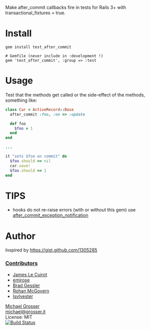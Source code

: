Make after_commit callbacks fire in tests for Rails 3+ with transactional_fixtures = true.

Install
=======

    gem install test_after_commit

    # Gemfile (never include in :development !)
    gem 'test_after_commit', :group => :test

Usage
=====
Test that the methods get called or the side-effect of the methods, something like:

```Ruby
class Car < ActiveRecord::Base
  after_commit :foo, :on => :update

  def foo
    $foo = 1
  end
end

...

it "sets $foo on commit" do
  $foo.should == nil
  car.save!
  $foo.should == 1
end
```

TIPS
====
 - hooks do not re-raise errors (with or without this gem) use [after_commit_exception_notification](https://github.com/grosser/after_commit_exception_notification)

Author
======

Inspired by https://gist.github.com/1305285

### [Contributors](https://github.com/grosser/test_after_commit/contributors)
 - [James Le Cuirot](https://github.com/chewi)
 - [emirose](https://github.com/emirose)
 - [Brad Gessler](https://github.com/bradgessler)
 - [Rohan McGovern](https://github.com/rohanpm)
 - [lsylvester](https://github.com/lsylvester)

[Michael Grosser](http://grosser.it)<br/>
michael@grosser.it<br/>
License: MIT<br/>
[![Build Status](https://travis-ci.org/grosser/test_after_commit.png)](https://travis-ci.org/grosser/test_after_commit)
